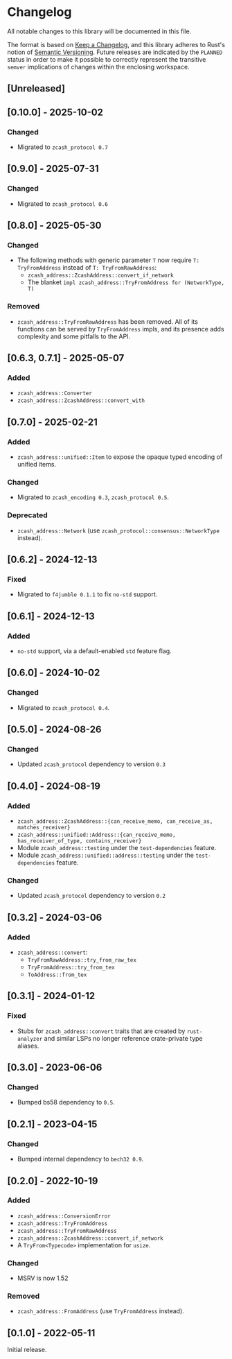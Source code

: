 # Changelog
All notable changes to this library will be documented in this file.

The format is based on [Keep a Changelog](https://keepachangelog.com/en/1.0.0/),
and this library adheres to Rust's notion of
[Semantic Versioning](https://semver.org/spec/v2.0.0.html). Future releases are
indicated by the `PLANNED` status in order to make it possible to correctly
represent the transitive `semver` implications of changes within the enclosing
workspace.

## [Unreleased]

## [0.10.0] - 2025-10-02

### Changed
- Migrated to `zcash_protocol 0.7`

## [0.9.0] - 2025-07-31
### Changed
- Migrated to `zcash_protocol 0.6`

## [0.8.0] - 2025-05-30
### Changed
- The following methods with generic parameter `T` now require `T: TryFromAddress`
  instead of `T: TryFromRawAddress`:
  - `zcash_address::ZcashAddress::convert_if_network`
  - The blanket `impl zcash_address::TryFromAddress for (NetworkType, T)`

### Removed
- `zcash_address::TryFromRawAddress` has been removed. All of its
  functions can be served by `TryFromAddress` impls, and its presence adds
  complexity and some pitfalls to the API.

## [0.6.3, 0.7.1] - 2025-05-07
### Added
- `zcash_address::Converter`
- `zcash_address::ZcashAddress::convert_with`

## [0.7.0] - 2025-02-21
### Added
- `zcash_address::unified::Item` to expose the opaque typed encoding of unified
  items.

### Changed
- Migrated to `zcash_encoding 0.3`, `zcash_protocol 0.5`.

### Deprecated
- `zcash_address::Network` (use `zcash_protocol::consensus::NetworkType` instead).

## [0.6.2] - 2024-12-13
### Fixed
- Migrated to `f4jumble 0.1.1` to fix `no-std` support.

## [0.6.1] - 2024-12-13
### Added
- `no-std` support, via a default-enabled `std` feature flag.

## [0.6.0] - 2024-10-02
### Changed
- Migrated to `zcash_protocol 0.4`.

## [0.5.0] - 2024-08-26
### Changed
- Updated `zcash_protocol` dependency to version `0.3`

## [0.4.0] - 2024-08-19
### Added
- `zcash_address::ZcashAddress::{can_receive_memo, can_receive_as, matches_receiver}`
- `zcash_address::unified::Address::{can_receive_memo, has_receiver_of_type, contains_receiver}`
- Module `zcash_address::testing` under the `test-dependencies` feature.
- Module `zcash_address::unified::address::testing` under the
  `test-dependencies` feature.

### Changed
- Updated `zcash_protocol` dependency to version `0.2`

## [0.3.2] - 2024-03-06
### Added
- `zcash_address::convert`:
  - `TryFromRawAddress::try_from_raw_tex`
  - `TryFromAddress::try_from_tex`
  - `ToAddress::from_tex`

## [0.3.1] - 2024-01-12
### Fixed
- Stubs for `zcash_address::convert` traits that are created by `rust-analyzer`
  and similar LSPs no longer reference crate-private type aliases.

## [0.3.0] - 2023-06-06
### Changed
- Bumped bs58 dependency to `0.5`.

## [0.2.1] - 2023-04-15
### Changed
- Bumped internal dependency to `bech32 0.9`.

## [0.2.0] - 2022-10-19
### Added
- `zcash_address::ConversionError`
- `zcash_address::TryFromAddress`
- `zcash_address::TryFromRawAddress`
- `zcash_address::ZcashAddress::convert_if_network`
- A `TryFrom<Typecode>` implementation for `usize`.

### Changed
- MSRV is now 1.52

### Removed
- `zcash_address::FromAddress` (use `TryFromAddress` instead).

## [0.1.0] - 2022-05-11
Initial release.
